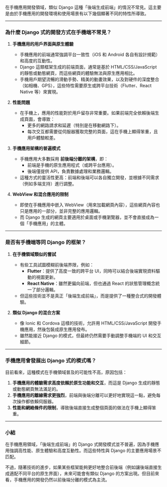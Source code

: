 在手機應用開發領域，類似 Django 這種「後端生成前端」的情況不常見。這主要是由於手機應用的開發環境和使用場景有以下幾個顯著不同的特性所導致。

---

### 為什麼 Django 式的開發方式在手機端不常見？

1. **手機應用的用戶界面與原生體驗**  
   - 手機應用的前端通常強調平台一致性（iOS 和 Android 各自有設計規範）和高度的互動性。
   - Django 這類框架生成的前端頁面，通常是基於 HTML/CSS/JavaScript 的靜態或動態網頁，而這些網頁的體驗無法與原生應用相比。
   - 手機用戶期望流暢的滑動手勢、精美的動畫效果，以及對硬件的深度整合（如相機、GPS），這些特性需要原生或跨平台技術（Flutter、React Native 等）來實現。

2. **性能問題**  
   - 在手機上，應用的性能對於用戶留存非常重要。如果前端完全依賴後端生成頁面，會導致：
     - 更多的網路請求和延遲（特別是在移動網路下）。
     - 每次交互都需要從伺服器獲取完整的頁面，這在手機上顯得笨重，且用戶體驗較差。

3. **手機應用架構的普遍模式**  
   - 手機應用大多數採用 **前後端分離的架構**，即：
     - 前端是手機的原生應用程式（或跨平台應用）。
     - 後端僅提供 API，負責數據處理和業務邏輯。
   - 這種方式的靈活性更高：前端和後端可以各自獨立開發，並根據不同需求（例如多端支持）進行調整。

4. **WebView 和混合應用的限制**  
   - 即使在手機應用中嵌入 WebView（用來加載網頁內容），這些網頁內容也只是應用的一部分，並非完整的應用邏輯。
   - 而 Django 生成的網頁主要適用於桌面或手機瀏覽器，並不會直接成為一個「手機應用」的主體。

---

### 是否有手機端等同 Django 的框架？

1. **在手機領域類似的嘗試**
   - 有些工具試圖模糊前後端界限，例如：
     - **Flutter**：提供了高度一致的跨平台 UI，同時可以結合後端實現資料驅動的視圖更新。
     - **React Native**：雖然更偏向前端，但也通過 React 的狀態管理概念統一了部分邏輯。
   - 但這些技術並不是真正「後端生成前端」，而是提供了一種整合式的開發體驗。

2. **類似 Django 的混合方案**
   - 像 Ionic 和 Cordova 這樣的技術，允許用 HTML/CSS/JavaScript 開發手機應用，然後包裝成原生應用發布。
   - 雖然能接近 Django 的模式，但最終仍然需要手動調整手機端的 UI 和交互細節。

---

### 手機應用會發展出 Django 式的模式嗎？

目前看來，這種模式在手機領域普及的可能性不高，原因包括：

1. **手機應用的體驗需求高度依賴於原生功能和交互**，而這是 Django 生成的靜態或動態網頁無法滿足的。
2. **手機應用的離線需求更強烈**，前端與後端分離可以更好地實現這一點，避免每次操作都依賴伺服器。
3. **性能和網絡條件的限制**，導致後端直接生成整個頁面的做法在手機上顯得笨重。

---

### 小結

在手機應用領域，「後端生成前端」的 Django 式開發模式並不普遍，因為手機應用強調高性能、原生體驗和高度互動性。而這些特性與 Django 的主要應用場景不匹配。

不過，隨著技術的進步，如果某些框架能夠更好地整合前後端（例如讓後端直接生成適配不同平台的原生界面），未來可能會有類似 Django 的方案出現。但目前來看，手機應用的開發仍然以前後端分離的模式為主流。